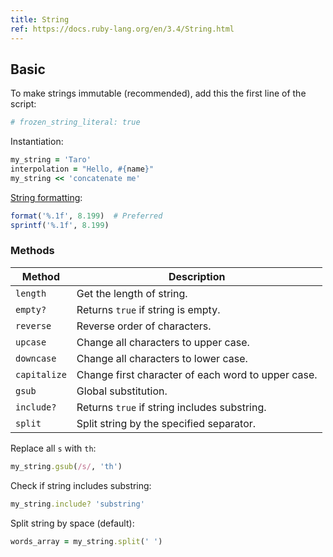 ```yaml
---
title: String
ref: https://docs.ruby-lang.org/en/3.4/String.html
---
```


## Basic

To make strings immutable (recommended),
add this the first line of the script:

```ruby
# frozen_string_literal: true
```

Instantiation:

```ruby
my_string = 'Taro'
interpolation = "Hello, #{name}"
my_string << 'concatenate me'
```

[String formatting](https://docs.ruby-lang.org/en/3.4/format_specifications_rdoc.html):

```ruby
format('%.1f', 8.199)  # Preferred
sprintf('%.1f', 8.199)
```

### Methods

| Method       | Description                                        |
| ------------ | -------------------------------------------------- |
| `length`     | Get the length of string.                          |
| `empty?`     | Returns `true` if string is empty.                 |
| `reverse`    | Reverse order of characters.                       |
| `upcase`     | Change all characters to upper case.               |
| `downcase`   | Change all characters to lower case.               |
| `capitalize` | Change first character of each word to upper case. |
| `gsub`       | Global substitution.                               |
| `include?`   | Returns `true` if string includes substring.       |
| `split`      | Split string by the specified separator.           |

Replace all `s` with `th`:

```ruby
my_string.gsub(/s/, 'th')
```

Check if string includes substring:

```ruby
my_string.include? 'substring'
```

Split string by space (default):

```ruby
words_array = my_string.split(' ')
```
